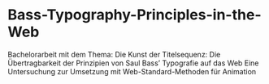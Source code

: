 # Bass-Typography-Principles-in-the-Web
Bachelorarbeit mit dem Thema: Die Kunst der Titelsequenz: Die Übertragbarkeit der Prinzipien von Saul Bass’ Typografie auf das Web Eine Untersuchung zur Umsetzung mit Web-Standard-Methoden für Animation
